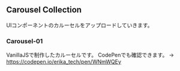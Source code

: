 ## Carousel Collection
UIコンポーネントのカルーセルをアップロードしていきます。

### Carousel-01
VanillaJSで制作したカルーセルです。
CodePenでも確認できます。
→ https://codepen.io/erika_tech/pen/WNmWQEy
